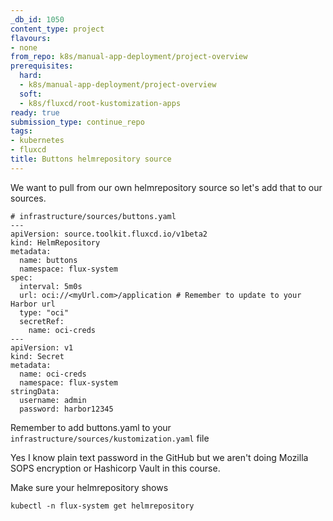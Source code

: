 ```yaml
---
_db_id: 1050
content_type: project
flavours:
- none
from_repo: k8s/manual-app-deployment/project-overview
prerequisites:
  hard:
  - k8s/manual-app-deployment/project-overview
  soft:
  - k8s/fluxcd/root-kustomization-apps
ready: true
submission_type: continue_repo
tags:
- kubernetes
- fluxcd
title: Buttons helmrepository source
---
```


We want to pull from our own helmrepository source so let's add that to our sources.

```
# infrastructure/sources/buttons.yaml
---
apiVersion: source.toolkit.fluxcd.io/v1beta2
kind: HelmRepository
metadata:
  name: buttons
  namespace: flux-system
spec:
  interval: 5m0s
  url: oci://<myUrl.com>/application # Remember to update to your Harbor url
  type: "oci"
  secretRef:
    name: oci-creds
---
apiVersion: v1
kind: Secret
metadata:
  name: oci-creds
  namespace: flux-system
stringData:
  username: admin
  password: harbor12345
```

Remember to add buttons.yaml to your `infrastructure/sources/kustomization.yaml` file

Yes I know plain text password in the GitHub but we aren't doing Mozilla SOPS encryption or Hashicorp Vault in this course.

Make sure your helmrepository shows 

`kubectl -n flux-system get helmrepository`